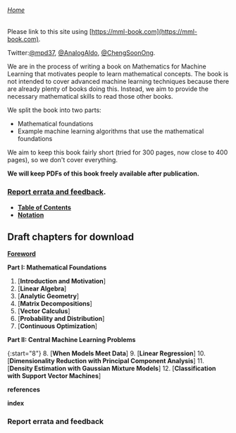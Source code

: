 ---
---
###### [Home](README.md)

Please link to this site using [https://mml-book.com](https://mml-book.com).

Twitter:[@mpd37](https://twitter.com/mpd37), [@AnalogAldo](https://twitter.com/analogaldo), [@ChengSoonOng](https://twitter.com/ChengSoonOng).

We are in the process of writing a book on Mathematics for Machine Learning that motivates people to learn mathematical concepts. The book is not intended to cover advanced machine learning techniques because there are already plenty of books doing this. Instead, we aim to provide the necessary mathematical skills to read those other books.

We split the book into two parts:

* Mathematical foundations
* Example machine learning algorithms that use the mathematical foundations

We aim to keep this book fairly short (tried for 300 pages, now close to 400 pages),
so we don't cover everything.

**We will keep PDFs of this book freely available after publication.**

### [Report errata and feedback](https://github.com/mml-book/mml-book.github.io/issues).

* [**Table of Contents**](book/toc.pdf)
* [**Notation**](book/notation.pdf)

##  Draft chapters for download

[**Foreword**](book/foreword.pdf)

**Part I: Mathematical Foundations**  

1. [**Introduction and Motivation**]
2. [**Linear Algebra**]
3. [**Analytic Geometry**]
4. [**Matrix Decompositions**]
5. [**Vector Calculus**]
6. [**Probability and Distribution**]
7. [**Continuous Optimization**]

**Part II: Central Machine Learning Problems**  

{:start="8"}
8. [**When Models Meet Data**]
9. [**Linear Regression**]
10. [**Dimensionality Reduction with Principal Component Analysis**]
11. [**Density Estimation with Gaussian Mixture Models**]
12. [**Classification with Support Vector Machines**]

**references**

**index**


### Report errata and feedback
